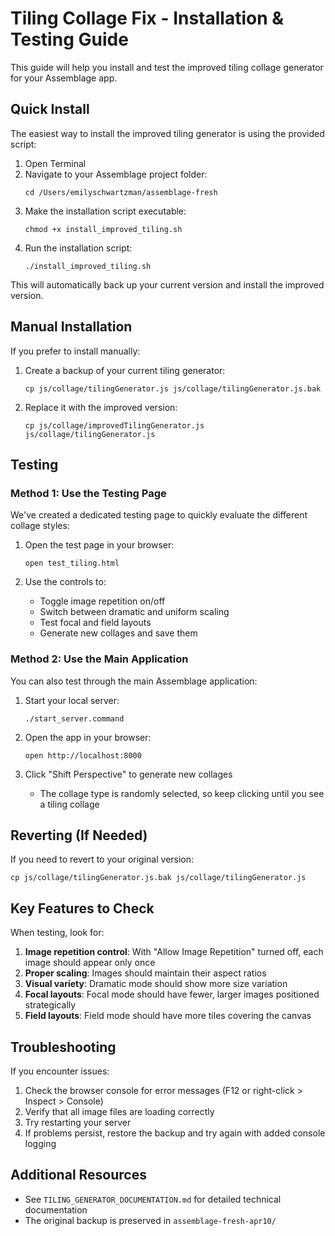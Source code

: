 # Tiling Collage Fix - Installation & Testing Guide

This guide will help you install and test the improved tiling collage generator for your Assemblage app.

## Quick Install

The easiest way to install the improved tiling generator is using the provided script:

1. Open Terminal
2. Navigate to your Assemblage project folder:
   ```
   cd /Users/emilyschwartzman/assemblage-fresh
   ```
3. Make the installation script executable:
   ```
   chmod +x install_improved_tiling.sh
   ```
4. Run the installation script:
   ```
   ./install_improved_tiling.sh
   ```

This will automatically back up your current version and install the improved version.

## Manual Installation

If you prefer to install manually:

1. Create a backup of your current tiling generator:
   ```
   cp js/collage/tilingGenerator.js js/collage/tilingGenerator.js.bak
   ```
2. Replace it with the improved version:
   ```
   cp js/collage/improvedTilingGenerator.js js/collage/tilingGenerator.js
   ```

## Testing

### Method 1: Use the Testing Page

We've created a dedicated testing page to quickly evaluate the different collage styles:

1. Open the test page in your browser:
   ```
   open test_tiling.html
   ```
   
2. Use the controls to:
   - Toggle image repetition on/off
   - Switch between dramatic and uniform scaling
   - Test focal and field layouts
   - Generate new collages and save them

### Method 2: Use the Main Application

You can also test through the main Assemblage application:

1. Start your local server:
   ```
   ./start_server.command
   ```
   
2. Open the app in your browser:
   ```
   open http://localhost:8000
   ```
   
3. Click "Shift Perspective" to generate new collages
   - The collage type is randomly selected, so keep clicking until you see a tiling collage

## Reverting (If Needed)

If you need to revert to your original version:

```
cp js/collage/tilingGenerator.js.bak js/collage/tilingGenerator.js
```

## Key Features to Check

When testing, look for:

1. **Image repetition control**: With "Allow Image Repetition" turned off, each image should appear only once
2. **Proper scaling**: Images should maintain their aspect ratios
3. **Visual variety**: Dramatic mode should show more size variation
4. **Focal layouts**: Focal mode should have fewer, larger images positioned strategically
5. **Field layouts**: Field mode should have more tiles covering the canvas

## Troubleshooting

If you encounter issues:

1. Check the browser console for error messages (F12 or right-click > Inspect > Console)
2. Verify that all image files are loading correctly
3. Try restarting your server
4. If problems persist, restore the backup and try again with added console logging

## Additional Resources

- See `TILING_GENERATOR_DOCUMENTATION.md` for detailed technical documentation
- The original backup is preserved in `assemblage-fresh-apr10/`